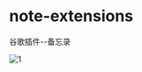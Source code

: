 # note-extensions
谷歌插件--备忘录



![1](https://github.com/greatWeber/note-extensions/images/reame/1.png)